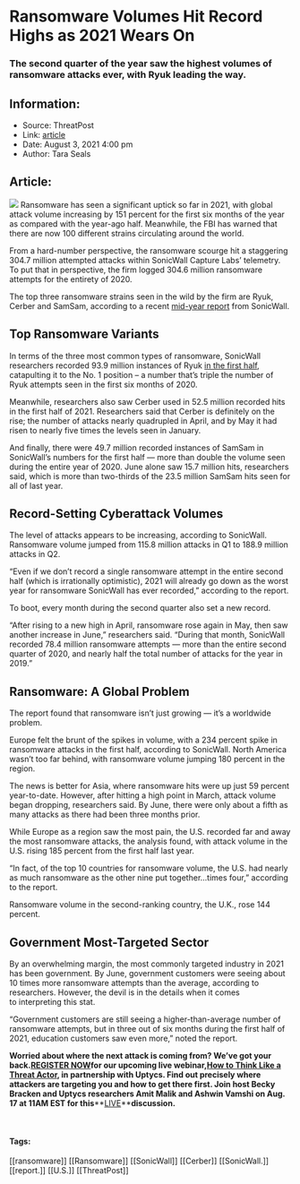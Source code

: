 # Ransomware Volumes Hit Record Highs as 2021 Wears On
### The second quarter of the year saw the highest volumes of ransomware attacks ever, with Ryuk leading the way.

## Information:
+ Source: ThreatPost
+ Link: [article](https://kasperskycontenthub.com/threatpost-global/?p=168327)
+ Date: August 3, 2021  4:00 pm
+ Author: Tara Seals


## Article:
![](https://media.threatpost.com/wp-content/uploads/sites/103/2021/04/22151137/ransomware4-e1619118719157.png)
Ransomware has seen a significant uptick so far in 2021, with global attack volume increasing by 151 percent for the first six months of the year as compared with the year-ago half. Meanwhile, the FBI has warned that there are now 100 different strains circulating around the world.


From a hard-number perspective, the ransomware scourge hit a staggering 304.7 million attempted attacks within SonicWall Capture Labs’ telemetry. To put that in perspective, the firm logged 304.6 million ransomware attempts for the entirety of 2020.



The top three ransomware strains seen in the wild by the firm are Ryuk, Cerber and SamSam, according to a recent [mid-year report](https://www.sonicwall.com/2021-cyber-threat-report/?elqCampaignId=14431&sfc=7013h000000Mm0SAAS) from SonicWall.


**Top Ransomware Variants**
---------------------------


In terms of the three most common types of ransomware, SonicWall researchers recorded 93.9 million instances of Ryuk [in the first half](https://threatpost.com/ryuk-ransomware-worming-self-propagation/164412/), catapulting it to the No. 1 position – a number that’s triple the number of Ryuk attempts seen in the first six months of 2020.


Meanwhile, researchers also saw Cerber used in 52.5 million recorded hits in the first half of 2021. Researchers said that Cerber is definitely on the rise; the number of attacks nearly quadrupled in April, and by May it had risen to nearly five times the levels seen in January.


And finally, there were 49.7 million recorded instances of SamSam in SonicWall’s numbers for the first half — more than double the volume seen during the entire year of 2020. June alone saw 15.7 million hits, researchers said, which is more than two-thirds of the 23.5 million SamSam hits seen for all of last year.


**Record-Setting Cyberattack Volumes**
--------------------------------------


The level of attacks appears to be increasing, according to SonicWall. Ransomware volume jumped from 115.8 million attacks in Q1 to 188.9 million attacks in Q2.


“Even if we don’t record a single ransomware attempt in the entire second half (which is irrationally optimistic), 2021 will already go down as the worst year for ransomware SonicWall has ever recorded,” according to the report.


To boot, every month during the second quarter also set a new record.


“After rising to a new high in April, ransomware rose again in May, then saw another increase in June,” researchers said. “During that month, SonicWall recorded 78.4 million ransomware attempts — more than the entire second quarter of 2020, and nearly half the total number of attacks for the year in 2019.”


**Ransomware: A Global Problem**
--------------------------------


The report found that ransomware isn’t just growing — it’s a worldwide problem.


Europe felt the brunt of the spikes in volume, with a 234 percent spike in ransomware attacks in the first half, according to SonicWall. North America wasn’t too far behind, with ransomware volume jumping 180 percent in the region.


The news is better for Asia, where ransomware hits were up just 59 percent year-to-date. However, after hitting a high point in March, attack volume began dropping, researchers said. By June, there were only about a fifth as many attacks as there had been three months prior.


While Europe as a region saw the most pain, the U.S. recorded far and away the most ransomware attacks, the analysis found, with attack volume in the U.S. rising 185 percent from the first half last year.


“In fact, of the top 10 countries for ransomware volume, the U.S. had nearly as much ransomware as the other nine put together…times four,” according to the report.


Ransomware volume in the second-ranking country, the U.K., rose 144 percent.


**Government Most-Targeted Sector**
-----------------------------------


By an overwhelming margin, the most commonly targeted industry in 2021 has been government. By June, government customers were seeing about 10 times more ransomware attempts than the average, according to researchers. However, the devil is in the details when it comes to interpreting this stat.


“Government customers are still seeing a higher-than-average number of ransomware attempts, but in three out of six months during the first half of 2021, education customers saw even more,” noted the report.


**Worried about where the next attack is coming from? We’ve got your back.****[REGISTER NOW](https://threatpost.com/webinars/how-to-think-like-a-threat-actor/?utm_source=ART&utm_medium=ART&utm_campaign=August_Uptycs_Webinar)****for our upcoming live webinar,****[How to Think Like a Threat Actor](https://threatpost.com/webinars/how-to-think-like-a-threat-actor/?utm_source=ART&utm_medium=ART&utm_campaign=August_Uptycs_Webinar)****, in partnership with Uptycs. Find out precisely where attackers are targeting you and how to get there first. Join host Becky Bracken and Uptycs researchers Amit Malik and Ashwin Vamshi on Aug. 17 at 11AM EST for this****[LIVE](https://threatpost.com/webinars/how-to-think-like-a-threat-actor/?utm_source=ART&utm_medium=ART&utm_campaign=August_Uptycs_Webinar)****discussion.**


 




#### Tags:
[[ransomware]] [[Ransomware]] [[SonicWall]] [[Cerber]] [[SonicWall.]] [[report.]] [[U.S.]] [[ThreatPost]]
